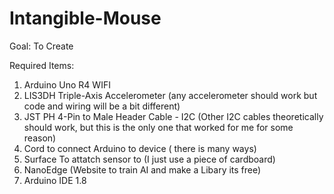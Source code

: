 # Intangible-Mouse
Goal: To Create

Required Items:
1. Arduino Uno R4 WIFI
2. LIS3DH Triple-Axis Accelerometer (any accelerometer should work but code and wiring will be a bit different)
3. JST PH 4-Pin to Male Header Cable - I2C (Other I2C cables theoretically should work, but this is the only one that worked for me for some reason)
4. Cord to connect Arduino to device ( there is many ways)
5. Surface To attatch sensor to (I just use a piece of cardboard)
6. NanoEdge (Website to train AI and make a Libary its free)
7. Arduino IDE 1.8
